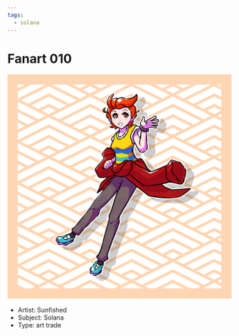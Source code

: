 ```yaml
---
tags:
  - solana
---
```


# Fanart 010

<img src="assets/2023-08-14_fanimage-010.png">

- Artist: Sunfished
- Subject: Solana
- Type: art trade

